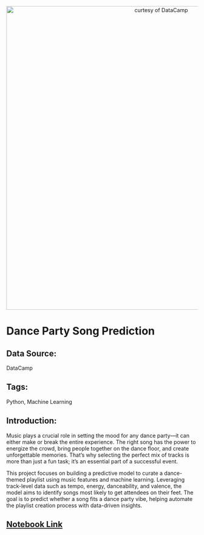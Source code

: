 
<p align="center">
  <img src=https://github.com/mei-pan/Dance_party_Playlist_prediciton/blob/main/baptiste-merel-x69j7cTtiwg-unsplash.jpg alt="curtesy of DataCamp" width='800', height='auto'>
</p>

# Dance Party Song Prediction 

## Data Source:
  DataCamp 
## Tags:
  Python, Machine Learning
## Introduction:
Music plays a crucial role in setting the mood for any dance party—it can either make or break the entire experience. The right song has the power to energize the crowd, bring people together on the dance floor, and create unforgettable memories. That’s why selecting the perfect mix of tracks is more than just a fun task; it’s an essential part of a successful event. 

This project focuses on building a predictive model to curate a dance-themed playlist using music features and machine learning. Leveraging track-level data such as tempo, energy, danceability, and valence, the model aims to identify songs most likely to get attendees on their feet. The goal is to predict whether a song fits a dance party vibe, helping automate the playlist creation process with data-driven insights.


## [Notebook Link](https://github.com/mei-pan/Dance_party_Playlist_prediciton/blob/main/dance_party_song_list.ipynb) 


